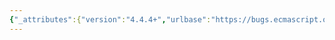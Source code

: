 ```yaml
---
{"_attributes":{"version":"4.4.4+","urlbase":"https://bugs.ecmascript.org/","maintainer":"dherman@mozilla.com"},"bug":{"bug_id":2537,"creation_ts":"2014-02-12 16:46:00 -0800","short_desc":"chapter 18: misc editorial","delta_ts":"2014-04-29 22:34:39 -0700","product":"Draft for 6th Edition","component":"editorial issue","version":"Rev 22: January 20, 2014 Draft","rep_platform":"All","op_sys":"All","bug_status":"RESOLVED","resolution":"FIXED","priority":"Normal","bug_severity":"normal","everconfirmed":true,"reporter":{"uid":"jmdyck","name":"Michael Dyck"},"assigned_to":{"uid":"allen","name":"Allen Wirfs-Brock"},"long_desc":[{"commentid":7271,"comment_count":0,"who":{"uid":"jmdyck","name":"Michael Dyck"},"bug_when":"2014-02-12 16:46:44 -0800","thetext":"----------------------------------------\nIn 18.2.1.1 \"Direct Call to Eval\":\n\n18.2.1.1 / bullet 2:\nIf the base value of the Reference has true acalls its withEnvironment value ...\n    s|acalls|as|\n\n----------------------------------------\nIn 18.2.1.2 \"Eval Declaration Instantiation\":\n\n    This section has no content.\n\n----------------------------------------\nIn 18.2.6.1.2 \"Runtime Semantics: Decode Abstract Operation\":\n\n18.2.6.1.2 / step 4.d.vii.1:\nLet /n/ be the smallest non-negative number such that ...\n    s|non-negative|nonnegative|\n    s|number|integer|\n\nXXXXXXXXXXXXXXXXXXXXXXXXXXXXXXXXXXXXXXXXXXXXXXXXXXXXXXXXXXXXXXXXXXXXXXXXXXXXXXXX"},{"commentid":7820,"comment_count":1,"who":{"uid":"allen","name":"Allen Wirfs-Brock"},"bug_when":"2014-04-18 12:16:26 -0700","thetext":"fixed in rev24 editor's draft\n\nbug 2684 created for missing Eval Declaration Instantiation"},{"commentid":7968,"comment_count":2,"who":{"uid":"jmdyck","name":"Michael Dyck"},"bug_when":"2014-04-29 14:42:38 -0700","thetext":"confirmed fixed modulo bug 2684."},{"commentid":8017,"comment_count":3,"who":{"uid":"allen","name":"Allen Wirfs-Brock"},"bug_when":"2014-04-29 22:34:39 -0700","thetext":"fixed in rev24"}]}}
---
```

